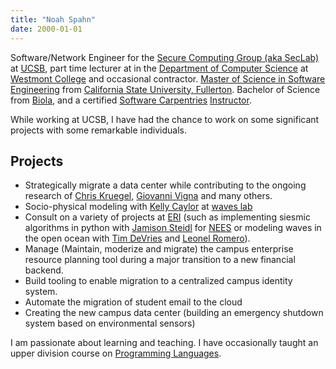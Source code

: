 ```yaml
---
title: "Noah Spahn"
date: 2000-01-01
---
```


Software/Network Engineer for the [Secure Computing Group (aka SecLab)](https://seclab.cs.ucsb.edu "SecLab") at 
[UCSB](https://www.ucsb.edu "University of California, Santa Barbara"), part time lecturer 
at in the [Department of Computer Science](https://www.westmont.edu/computer-science) at 
[Westmont College](https://westmont.edu) and occasional contractor. 
[Master of Science in Software Engineering](http://www.fullerton.edu/ecs/) from 
[California State University, Fullerton](http://www.fullerton.edu/ecs/). Bachelor of Science from 
[Biola](https://www.biola.edu/), and a certified 
[Software Carpentries](https://software-carpentry.org/)
[Instructor](https://carpentries.org/instructors/#noah-de).

While working at UCSB, I have had the chance to work on some significant projects with some remarkable individuals.

## Projects

 - Strategically migrate a data center while contributing to the ongoing research of [Chris Kruegel](https://sites.cs.ucsb.edu/~chris/), [Giovanni Vigna](https://sites.cs.ucsb.edu/~vigna/) and many others.
 - Socio-physical modeling with [Kelly Caylor](https://bren.ucsb.edu/people/kelly-caylor) at [waves lab](http://caylor.eri.ucsb.edu/)
 - Consult on a variety of projects at [ERI](https://eri.ucsb.edu) (such as implementing siesmic algorithms in python with [Jamison Steidl](https://www.eri.ucsb.edu/people/jamison-steidl) for [NEES](http://www.nees.ucsb.edu/) or modeling waves in the open ocean with [Tim DeVries](https://tdevries.eri.ucsb.edu/) and [Leonel Romero](https://leonelromero.com/)).
 - Manage (Maintain, moderize and migrate) the campus enterprise resource planning tool during a major transition to a new financial backend.
 - Build tooling to enable migration to a centralized campus identity system.
 - Automate the migration of student email to the cloud
 - Creating the new campus data center (building an emergency shutdown system based on environmental sensors)

I am passionate about learning and teaching. I have occasionally taught an upper division course on [Programming Languages](https://cs-105.github.io/).
